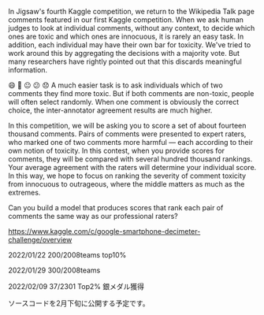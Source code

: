 In Jigsaw's fourth Kaggle competition, we return to the Wikipedia Talk page comments featured in our first Kaggle competition. When we ask human judges to look at individual comments, without any context, to decide which ones are toxic and which ones are innocuous, it is rarely an easy task. In addition, each individual may have their own bar for toxicity. We've tried to work around this by aggregating the decisions with a majority vote. But many researchers have rightly pointed out that this discards meaningful information.

😄 🙂 😐 😕 😞
A much easier task is to ask individuals which of two comments they find more toxic. But if both comments are non-toxic, people will often select randomly. When one comment is obviously the correct choice, the inter-annotator agreement results are much higher.

In this competition, we will be asking you to score a set of about fourteen thousand comments. Pairs of comments were presented to expert raters, who marked one of two comments more harmful — each according to their own notion of toxicity. In this contest, when you provide scores for comments, they will be compared with several hundred thousand rankings. Your average agreement with the raters will determine your individual score. In this way, we hope to focus on ranking the severity of comment toxicity from innocuous to outrageous, where the middle matters as much as the extremes.

Can you build a model that produces scores that rank each pair of comments the same way as our professional raters?

https://www.kaggle.com/c/google-smartphone-decimeter-challenge/overview  


2022/01/22 200/2008teams  top10%  

2022/01/29 300/2008teams 

2022/02/09 37/2301 Top2% 銀メダル獲得

ソースコードを2月下旬に公開する予定です。
